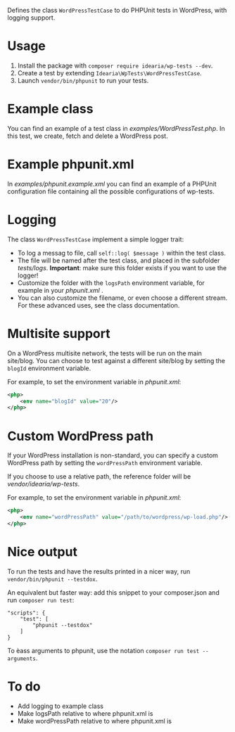 Defines the class `WordPressTestCase` to do PHPUnit tests in WordPress, with logging support.

# Usage

1. Install the package with `composer require idearia/wp-tests --dev`.
1. Create a test by extending `Idearia\WpTests\WordPressTestCase`.
1. Launch `vendor/bin/phpunit` to run your tests.

# Example class

You can find an example of a test class in *examples/WordPressTest.php*.
In this test, we create, fetch and delete a WordPress post.

# Example phpunit.xml

In *examples/phpunit.example.xml* you can find an example of a PHPUnit configuration file containing all the possible configurations of wp-tests.

# Logging

The class `WordPressTestCase` implement a simple logger trait:

- To log a messag to file, call `self::log( $message )` within the test class.
- The file will be named after the test class, and placed in the subfolder *tests/logs*. **Important**: make sure this folder exists if you want to use the logger!
- Customize the folder with the `logsPath` environment variable, for example in your *phpunit.xml* .
- You can also customize the filename, or even choose a different stream. For these advanced uses, see the class documentation.

# Multisite support

On a WordPress multisite network, the tests will be run on the main site/blog.
You can choose to test against a different site/blog by setting the `blogId` environment variable.

For example, to set the environment variable in *phpunit.xml*:

```xml
<php>
    <env name="blogId" value="20"/>
</php>
```

# Custom WordPress path

If your WordPress installation is non-standard, you can specify a custom WordPress path by setting the `wordPressPath` environment variable.

If you choose to use a relative path, the reference folder will be *vendor/idearia/wp-tests*.

For example, to set the environment variable in *phpunit.xml*:

```xml
<php>
    <env name="wordPressPath" value="/path/to/wordpress/wp-load.php"/>
</php>
```

# Nice output

To run the tests and have the results printed in a nicer way, run `vendor/bin/phpunit --testdox`.

An equivalent but faster way: add this snippet to your composer.json and run `composer run test`:

```
"scripts": {
    "test": [
        "phpunit --testdox"
    ]
}
```

To èass arguments to phpunit, use the notation `composer run test -- arguments`.

# To do

- Add logging to example class
- Make logsPath relative to where phpunit.xml is
- Make wordPressPath relative to where phpunit.xml is